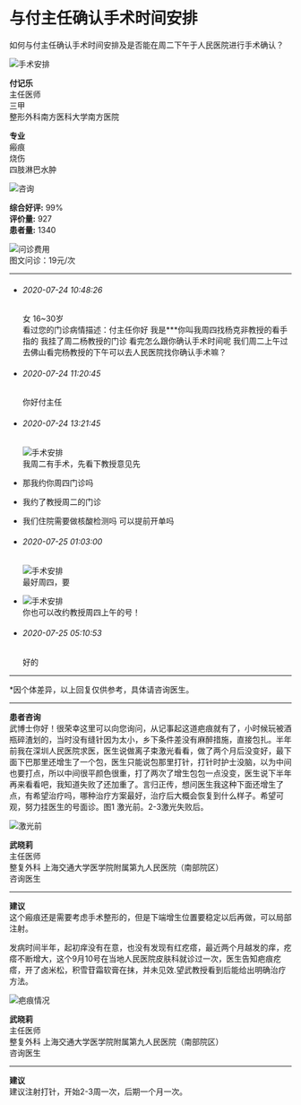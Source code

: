 # 与付主任确认手术时间安排

如何与付主任确认手术时间安排及是否能在周二下午于人民医院进行手术确认？

![手术安排](https://kano.guahao.cn/dpH437743417_image140.jpg?timestamp=1666751087258&webp=80)

**付记乐**  
主任医师  
三甲  
整形外科南方医科大学南方医院

**专业**  
瘢痕  
烧伤  
四肢淋巴水肿  

![咨询](https://kano.guahao.com/xLN719872274)

**综合好评:** 99%  
**评价量:** 927  
**患者量:** 1340  

![问诊费用](https://kano.guahao.com/KOW724333020)  
图文问诊：19元/次  

---

- ###### 2020-07-24 10:48:26  
    女 16~30岁  
    看过您的门诊病情描述：付主任你好 我是***你叫我周四找杨克非教授的看手指的 我挂了周二杨教授的门诊 看完怎么跟你确认手术时间呢 我们周二上午过去佛山看完杨教授的下午可以去人民医院找你确认手术嘛？

- ###### 2020-07-24 11:20:45  
    你好付主任

- ###### 2020-07-24 13:21:45  
    ![手术安排](https://kano.guahao.cn/dpH437743417_image140.jpg?timestamp=1666751087258&webp=80)  
    我周二有手术，先看下教授意见先  

-   那我约你周四门诊吗  

-   我约了教授周二的门诊  

-   我们住院需要做核酸检测吗 可以提前开单吗  

- ###### 2020-07-25 01:03:00  
    ![手术安排](https://kano.guahao.cn/dpH437743417_image140.jpg?timestamp=1666751087258&webp=80)  
    最好周四，要  

-   ![手术安排](https://kano.guahao.cn/dpH437743417_image140.jpg?timestamp=1666751087258&webp=80)  
    你也可以改约教授周四上午的号！  

- ###### 2020-07-25 05:10:53  
    好的  

---

\*因个体差异，以上回复仅供参考，具体请咨询医生。

---

**患者咨询**  
武博士你好！很荣幸这里可以向您询问，从记事起这道疤痕就有了，小时候玩被酒瓶碎渣划的，当时没有缝针因为太小，乡下条件差没有麻醉措施，直接包扎。半年前我在深圳人民医院求医，医生说做离子束激光看看，做了两个月后没变好，最下面下巴那里还增生了一个包，医生只能说包那里打针，打针时护士没脑，以为中间也要打点，所以中间很平颜色很重，打了两次了增生包包一点没变，医生说下半年再来看看吧，我知道失败了还加重了。言归正传，想问医生我这种下面还增生了点，有希望治疗吗，哪种治疗方案最好，治疗后大概会恢复到什么样子。希望可观，努力挂医生的号面诊。图1 激光前。2-3激光失败后。

![激光前](https://kano.guahao.cn/WWF2675396_image140.jpg?timestamp=1569250007882&webp=80)

**武晓莉**  
主任医师  
整复外科 上海交通大学医学院附属第九人民医院（南部院区）  
咨询医生

---

**建议**  
这个瘢痕还是需要考虑手术整形的，但是下端增生位置要稳定以后再做，可以局部注射。

发病时间半年，起初痒没有在意，也没有发现有红疙瘩，最近两个月越发的痒，疙瘩不断增大，这个9月10号在当地人民医院皮肤科就诊过一次，医生告知疤痕疙瘩，开了卤米松，积雪苷霜软膏在抹，并未见效.望武教授看到后能给出明确治疗方法。

![疤痕情况](https://kano.guahao.cn/WWF2675396_image140.jpg?timestamp=1569250007882&webp=80)

**武晓莉**  
主任医师  
整复外科 上海交通大学医学院附属第九人民医院（南部院区）  
咨询医生

---

**建议**  
建议注射打针，开始2-3周一次，后期一个月一次。